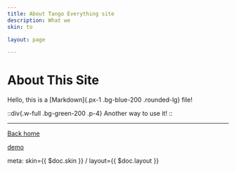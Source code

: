 ```yaml
---
title: About Tango Everything site
description: What we
skin: to

layout: page

---
```

# About This Site

Hello, this is a [Markdown]{.px-1 .bg-blue-200 .rounded-lg} file!

::div{.w-full .bg-green-200 .p-4}
Another way to use it!
::

---
[Back home](/)

[demo](/demo)


meta: skin={{  $doc.skin }} / layout={{  $doc.layout }}
